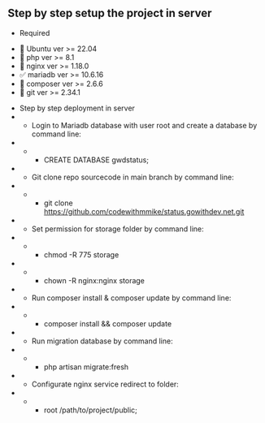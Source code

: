 ## Step by step setup the project in server 

* Required
- 🔐 Ubuntu ver >= 22.04
- 🚀 php ver >= 8.1
- 🔑 nginx ver >= 1.18.0
- ✅ mariadb ver >= 10.6.16
- 🧑 composer ver >= 2.6.6
- 👑 git ver >= 2.34.1

* Step by step deployment in server
* * Login to Mariadb database with user root and create a database by command line: 
* * * CREATE DATABASE gwdstatus; 
* * Git clone repo sourcecode in main branch by command line: 
* * * git clone https://github.com/codewithmmike/status.gowithdev.net.git 
* * Set permission for storage folder by command line: 
* * * chmod -R 775 storage 
* * * chown -R nginx:nginx storage
* * Run composer install & composer update by command line: 
* * * composer install && composer update 
* * Run migration database by command line: 
* * * php artisan migrate:fresh 
* * Configurate nginx service redirect to folder: 
* * * root /path/to/project/public;
